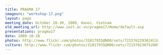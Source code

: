 ```yaml
---
title: PRAGMA 17
imagesrc: "workshop-17.png"
layout: page
meeting_date: October 28-30, 2009, Hanoi, Vietnam
old_meeting_url: http://www.ioit.ac.vn/pragma17/Home/default.asp
presentations: pragma17
date: 2009-10-28
photos: http://www.flickr.com/photos/31817935@N00/sets/72157622936241162
culture: http://www.flickr.com/photos/31817935@N00/sets/72157623075280588/
---
```


